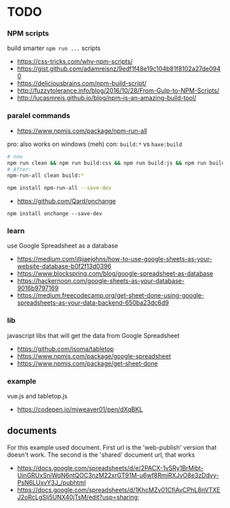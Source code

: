 # TODO

### NPM scripts

build smarter `npm run ...` scripts

- <https://css-tricks.com/why-npm-scripts/>
- <https://gist.github.com/adamreisnz/9edf1f48e19c104b81f8102a27de0940>
- <https://deliciousbrains.com/npm-build-script/>
- <http://fuzzytolerance.info/blog/2016/10/28/From-Gulp-to-NPM-Scripts/>
- <http://lucasmreis.github.io/blog/npm-is-an-amazing-build-tool/>

### paralel commands

- <https://www.npmjs.com/package/npm-run-all>

pro: also works on windows (meh)
con: `build:*` vs `haxe:build`

```bash
# now
npm run clean && npm run build:css && npm run build:js && npm run build:html
# After:
npm-run-all clean build:*
```

```bash
npm install npm-run-all --save-dev
```

- <https://github.com/Qard/onchange>

```
npm install onchange --save-dev
```

### learn

use Google Spreadsheet as a database

- <https://medium.com/@jaejohns/how-to-use-google-sheets-as-your-website-database-b0f2f13d0396>
- <https://www.blockspring.com/blog/google-spreadsheet-as-database>
- <https://hackernoon.com/google-sheets-as-your-database-9016b9797169>
- <https://medium.freecodecamp.org/get-sheet-done-using-google-spreadsheets-as-your-data-backend-650ba23dc6d9>

### lib

javascript libs that will get the data from Google Spreadsheet

- <https://github.com/jsoma/tabletop>
- <https://www.npmjs.com/package/google-spreadsheet>
- <https://www.npmjs.com/package/get-sheet-done>

### example

vue.js and tabletop.js

- <https://codepen.io/mjweaver01/pen/dXqBKL>

## documents

For this example used document. First url is the 'web-publish' version that doesn't work. The second is the 'shared' document url, that works

- <https://docs.google.com/spreadsheets/d/e/2PACX-1vSRy1BrMibt-UinGRUxSniWqN6ntQOC3nzM22xrGT91M-u6wf8RmiRXJvO8e3zDdvy-PsN6LUxvY3J_/pubhtml>
- <https://docs.google.com/spreadsheets/d/1KhcMZv01CfiAvCPhL8nVTXEJ2oRcLgSlj5UNX40jTsM/edit?usp=sharing>;
